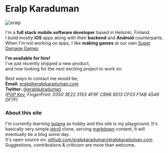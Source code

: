 # Eralp Karaduman

![eralp](https://gravatar.com/avatar/0612a1a35de3e5d07bb2d5b58a254005?s=200)

I'm a **full stack mobile software developer** based in Helsinki, Finland.  
I build mostly **iOS** apps along with their **backend** and **Android** counterparts.  
When I'm not working on apps, I like **making games** at our own [Super Damage Games](http://superdamage.com)

**I'm available for hire!**   
I've just recently shipped a new product,  
and now looking for the next exciting project to work on.

Best ways to contact me would be;  
**Email:** [eralp@eralpkaraduman.com](mailto:eralp@eralpkaraduman.com)  
**Twitter:** [@eralpkaraduman](http://twitter.com/eralpkaraduman)  
*([PGP Key](https://keybase.io/eralp/key.asc), FingerPrint: 0350 3E22 3153 4F9F CB96 9513 CF03 F1AB 4549 DF7F)*

### About this site

I'm currently learning [golang](http://golang.org) as hobby and this site is my playground. It's basically very simple [jekyll](https://jekyllrb.com) clone, serving [markdown](https://en.wikipedia.org/wiki/Markdown) content, It will eventually be a blog some day.  
It's open source on: [github.com/eralpkaraduman/eralpkaraduman.com](http://github.com/eralpkaraduman/eralpkaraduman.com)  
Suggestions, contributions & criticism are more than welcome.
